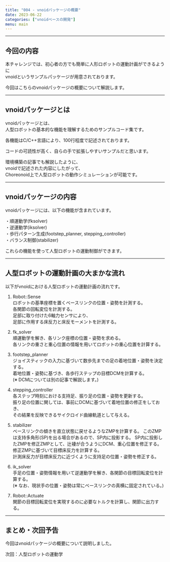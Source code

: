 ```yaml
---
title: "004 - vnoidパッケージの概要"
date: 2023-06-22
categories: ["vnoidベースの開発"]
menu: main
---
```


---

## 今回の内容

本チャレンジでは、初心者の方でも簡単に人形ロボットの運動計画ができるように  
vnoidというサンプルパッケージが用意されております。

今回はこちらのvnoidパッケージの概要について解説します。

---

## vnoidパッケージとは
vnoidパッケージとは、  
人型ロボットの基本的な機能を理解するためのサンプルコード集です。

各機能はC/C++言語により、100行程度で記述されております。

コードの可読性が高く、自らの手で拡張しやすいサンプルだと思います。

環境構築の記事でも解説したように、  
vnoidで記述された内容にしたがって、  
Choreonoid上で人型ロボットの動作シミュレーションが可能です。

---

## vnoidパッケージの内容

vnoidパッケージには、以下の機能が含まれています。

・順運動学(fksolver)  
・逆運動学(iksolver)  
・歩行パターン生成(footstep_planner, stepping_controller)  
・バランス制御(stabilizer)

これらの機能を使って人型ロボットの運動制御ができます。

---

## 人型ロボットの運動計画の大まかな流れ

以下がvnoidにおける人型ロボットの運動計画の流れです。

1. Robot::Sense  
ロボットの基準座標を置くベースリンクの位置・姿勢を計測する。  
各関節の回転変位を計測する。  
足部に取り付けた6軸力センサにより、  
足部に作用する床反力と床反モーメントを計測する。

1. fk_solver  
順運動学を解き、各リンク座標の位置・姿勢を求める。  
各リンクの重さと重心位置の情報を用いてロボットの重心位置を計算する。

1. footstep_planner  
ジョイスティックの入力に基づいて数歩先までの足の着地位置・姿勢を決定する。  
着地位置・姿勢に基づき、各歩行ステップの目標DCMを計算する。  
(※ DCMについては別の記事で解説します。)

1. stepping_controller  
各ステップ時刻における支持足、振り足の位置・姿勢を更新する。  
振り足の位置に関しては、事前にDCMに基づいて着地位置の修正をしておき、  
その結果を反映できるサイクロイド曲線軌道として与える。

1. stabilizer  
ベースリンクの傾きを直立状態に戻せるようなZMPを計算する。
このZMPは支持多角形(SP)を出る場合があるので、SP内に投影する。
SP内に投影したZMPを修正ZMPとして、辻褄が合うようにDCM、重心位置を修正する。  
修正ZMPに基づいて目標床反力を計算する。  
計測床反力が目標床反力に近づくように支持足の位置・姿勢を修正する。

1. ik_solver  
手足の位置・姿勢情報を用いて逆運動学を解き、各関節の目標回転変位を計算する。  
(※ なお、現状手の位置・姿勢は常にベースリンクの真横に固定されている。)

1. Robot::Actuate  
関節の目標回転変位を実現するのに必要なトルクを計算し、関節に出力する。

---

## まとめ・次回予告

今回はvnoidパッケージの概要について説明しました。

次回：人型ロボットの運動学
